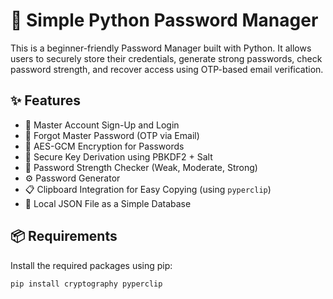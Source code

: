 # 🔐 Simple Python Password Manager

This is a beginner-friendly Password Manager built with Python. It allows users to securely store their credentials, generate strong passwords, check password strength, and recover access using OTP-based email verification.

## ✨ Features

- 🔑 Master Account Sign-Up and Login
- 📧 Forgot Master Password (OTP via Email)
- 🔐 AES-GCM Encryption for Passwords
- 🧂 Secure Key Derivation using PBKDF2 + Salt
- 🧠 Password Strength Checker (Weak, Moderate, Strong)
- ⚙️ Password Generator
- 📋 Clipboard Integration for Easy Copying (using `pyperclip`)
- 📁 Local JSON File as a Simple Database

## 📦 Requirements

Install the required packages using pip:

```bash
pip install cryptography pyperclip
